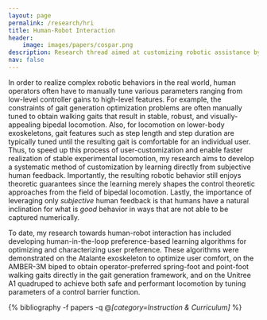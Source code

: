 ```yaml
---
layout: page
permalink: /research/hri
title: Human-Robot Interaction
header:
    image: images/papers/cospar.png
description: Research thread aimed at customizing robotic assistance by learning directly from human feedback.
nav: false
---
```


In order to realize complex robotic behaviors in the real world, human operators often have to manually tune various parameters ranging from low-level controller gains to high-level features. For example, the constraints of gait generation optimization problems are often manually tuned to obtain walking gaits that result in stable, robust, and visually-appealing bipedal locomotion. Also, for locomotion on lower-body exoskeletons, gait features such as step length and step duration are typically tuned until the resulting gait is comfortable for an individual user. Thus, to speed up this process of user-customization and enable faster realization of stable experimental locomotion, my research aims to develop a systematic method of customization by learning directly from subjective human feedback. Importantly, the resulting robotic behavior still enjoys theoretic guarantees since the learning merely shapes the control theoretic approaches from the field of bipedal locomotion. Lastly, the importance of leveraging only *subjective* human feedback is that humans have a natural inclination for what is *good* behavior in ways that are not able to be captured numerically.

To date, my research towards human-robot interaction has included developing human-in-the-loop preference-based learning algorithms for optimizing and characterizing user preference. These algorithms were demonstrated on the Atalante exoskeleton to optimize user comfort, on the AMBER-3M biped to obtain operator-preferred spring-foot and point-foot walking gaits directly in the gait generation framework, and on the Unitree A1 quadruped to achieve both safe and performant locomotion by tuning parameters of a control barrier function.

<div class="publications">

{% bibliography -f papers -q @*[category=Instruction & Curriculum]* %}

</div>
